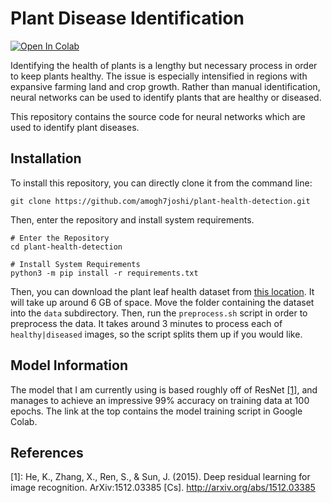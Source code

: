# Plant Disease Identification

[![Open In Colab](https://colab.research.google.com/assets/colab-badge.svg)](https://colab.research.google.com/github/amogh7joshi/plant-health-detection/blob/master/model.ipynb)

Identifying the health of plants is a lengthy but necessary process in order to keep plants 
healthy. The issue is especially intensified in regions with expansive farming land and crop growth.
Rather than manual identification, neural networks can be used to identify plants that are healthy or diseased.

This repository contains the source code for neural networks which are used to identify plant diseases. 

## Installation

To install this repository, you can directly clone it from the command line:

```shell script
git clone https://github.com/amogh7joshi/plant-health-detection.git
```

Then, enter the repository and install system requirements.

```shell script
# Enter the Repository
cd plant-health-detection

# Install System Requirements
python3 -m pip install -r requirements.txt
```

Then, you can download the plant leaf health dataset from [this location](https://data.mendeley.com/datasets/hb74ynkjcn/1). It will take up
around 6 GB of space. Move the folder containing the dataset into the `data` subdirectory. Then, run the `preprocess.sh` script in order to preprocess the data.
It takes around 3 minutes to process each of `healthy|diseased` images, so the script splits them up if you  would like.

## Model Information

The model that I am currently using is based roughly off of ResNet [\[1\]](http://arxiv.org/abs/1512.03385), and manages to achieve an impressive 99% accuracy on training 
data at 100 epochs. The link at the top contains the model training script in Google Colab. 

## References

\[1\]: He, K., Zhang, X., Ren, S., & Sun, J. (2015). Deep residual learning for image recognition. ArXiv:1512.03385 [Cs]. http://arxiv.org/abs/1512.03385

